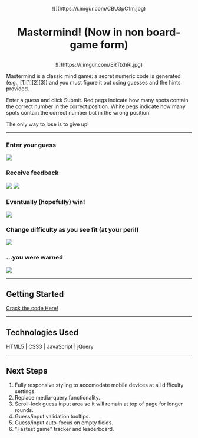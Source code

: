 <p align="center">
![](https://i.imgur.com/CBU3pC1m.jpg)
</p>

# <p align="center">Mastermind! (Now in non board-game form)</p>

<p align="center">
![](https://i.imgur.com/ERTtxhRl.jpg)</p>

Mastermind is a classic mind game: a secret numeric code is generated (e.g., [1][1][2][3]) and you must figure it out using guesses and the hints provided.

Enter a guess and click Submit. Red pegs indicate how many spots contain the correct number in the correct position. White pegs indicate how many spots contain the correct number but in the wrong position.

The only way to lose is to give up!

---

### Enter your guess

![](https://i.imgur.com/o9VYOFJm.png)

### Receive feedback

![](https://i.imgur.com/wfeewSWm.png)
![](https://i.imgur.com/7xBlZ3Um.png)

### Eventually (hopefully) win!

![](https://i.imgur.com/ZKeACgym.png)

### Change difficulty as you see fit (at your peril)

![](https://i.imgur.com/ktJTwcnm.png)

### ...you were warned

![](https://i.imgur.com/SEtMsufm.png)

---

## Getting Started

[Crack the code Here!](https://butonemike.github.io/gaMastermind)

---

## Technologies Used

HTML5 | CSS3 | JavaScript | jQuery

---

## Next Steps

1. Fully responsive styling to accomodate mobile devices at all difficulty settings.
2. Replace media-query functionality.
3. Scroll-lock guess input area so it will remain at top of page for longer rounds.
4. Guess/input validation tooltips.
5. Guess/input auto-focus on empty fields.
6. "Fastest game" tracker and leaderboard.

